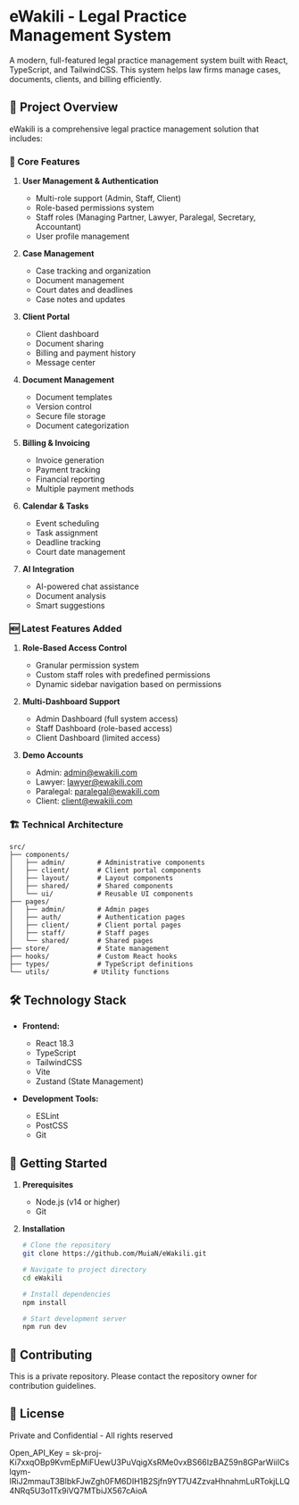# eWakili - Legal Practice Management System

A modern, full-featured legal practice management system built with React, TypeScript, and TailwindCSS. This system helps law firms manage cases, documents, clients, and billing efficiently.

## 🚀 Project Overview

eWakili is a comprehensive legal practice management solution that includes:

### 🔑 Core Features

1. **User Management & Authentication**
   - Multi-role support (Admin, Staff, Client)
   - Role-based permissions system
   - Staff roles (Managing Partner, Lawyer, Paralegal, Secretary, Accountant)
   - User profile management

2. **Case Management**
   - Case tracking and organization
   - Document management
   - Court dates and deadlines
   - Case notes and updates

3. **Client Portal**
   - Client dashboard
   - Document sharing
   - Billing and payment history
   - Message center

4. **Document Management**
   - Document templates
   - Version control
   - Secure file storage
   - Document categorization

5. **Billing & Invoicing**
   - Invoice generation
   - Payment tracking
   - Financial reporting
   - Multiple payment methods

6. **Calendar & Tasks**
   - Event scheduling
   - Task assignment
   - Deadline tracking
   - Court date management

7. **AI Integration**
   - AI-powered chat assistance
   - Document analysis
   - Smart suggestions

### 🆕 Latest Features Added

1. **Role-Based Access Control**
   - Granular permission system
   - Custom staff roles with predefined permissions
   - Dynamic sidebar navigation based on permissions

2. **Multi-Dashboard Support**
   - Admin Dashboard (full system access)
   - Staff Dashboard (role-based access)
   - Client Dashboard (limited access)

3. **Demo Accounts**
   - Admin: admin@ewakili.com
   - Lawyer: lawyer@ewakili.com
   - Paralegal: paralegal@ewakili.com
   - Client: client@ewakili.com

### 🏗️ Technical Architecture

```
src/
├── components/
│   ├── admin/        # Administrative components
│   ├── client/       # Client portal components
│   ├── layout/       # Layout components
│   ├── shared/       # Shared components
│   └── ui/           # Reusable UI components
├── pages/
│   ├── admin/        # Admin pages
│   ├── auth/         # Authentication pages
│   ├── client/       # Client portal pages
│   ├── staff/        # Staff pages
│   └── shared/       # Shared pages
├── store/            # State management
├── hooks/            # Custom React hooks
├── types/            # TypeScript definitions
└── utils/           # Utility functions
```

## 🛠️ Technology Stack

- **Frontend:**
  - React 18.3
  - TypeScript
  - TailwindCSS
  - Vite
  - Zustand (State Management)

- **Development Tools:**
  - ESLint
  - PostCSS
  - Git

## 🚀 Getting Started

1. **Prerequisites**
   - Node.js (v14 or higher)
   - Git

2. **Installation**
   ```bash
   # Clone the repository
   git clone https://github.com/MuiaN/eWakili.git

   # Navigate to project directory
   cd eWakili

   # Install dependencies
   npm install

   # Start development server
   npm run dev
   ```

## 👥 Contributing

This is a private repository. Please contact the repository owner for contribution guidelines.

## 📄 License

Private and Confidential - All rights reserved

Open_API_Key = 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